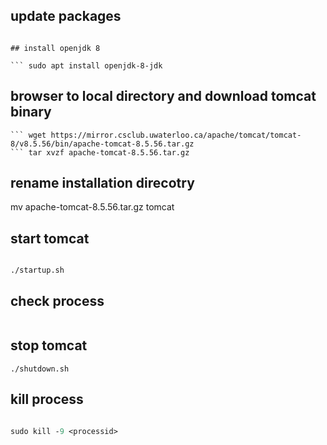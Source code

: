 

## update packages
``` sudo apt-get update

## install openjdk 8

``` sudo apt install openjdk-8-jdk 
``` 
## browser to local directory and download tomcat binary

``` cd /usr/local/
``` wget https://mirror.csclub.uwaterloo.ca/apache/tomcat/tomcat-8/v8.5.56/bin/apache-tomcat-8.5.56.tar.gz
``` tar xvzf apache-tomcat-8.5.56.tar.gz 
``` 

## rename installation direcotry
mv apache-tomcat-8.5.56.tar.gz tomcat 

## start tomcat
``` cd /usr/local/tomcat/bin/

./startup.sh 
```

## check process 

``` ps -ef | grep tomcat
```

## stop tomcat 
``` ./shutdown.sh ```

## kill process 


``` ps -ef | grep tomcat

sudo kill -9 <processid> 
```
